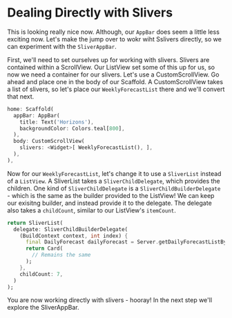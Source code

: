 # Dealing Directly with Slivers

This is looking really nice now. Although, our `AppBar` does seem a little less exciting now. Let's make the jump over to wokr wiht Sslivers directly, so we can experiment with the `SliverAppBar`.

First, we'll need to set ourselves up for working with slivers.
Slivers are contained within a ScrollView. Our ListView set some of this up for us, so now we need a container for our slivers. Let's use a CustomScrollView. Go ahead and place one in the body of our Scaffold. A CustomScrollView takes a list of slivers, so let's place our `WeeklyForecastList` there and we'll convert that next.

```dart
home: Scaffold(
  appBar: AppBar(
    title: Text('Horizons'),
    backgroundColor: Colors.teal[800],
  ),
  body: CustomScrollView(
    slivers: <Widget>[ WeeklyForecastList(), ],
  ),
),
```

Now for our `WeeklyForecastList`, let's change it to use a `SliverList` instead of a `ListView`. A SliverList takes a `SliverChildDelegate`, which provides the children. One kind of `SliverChildDelegate` is a `SliverChildBuilderDelegate` - which is the same as the builder provided to the ListView! We can keep our exisitng builder, and instead provide it to the delegate. The delegate also takes a `childCount`, similar to our ListView's `itemCount`.

```dart
return SliverList(
  delegate: SliverChildBuilderDelegate(
    (BuildContext context, int index) {
      final DailyForecast dailyForecast = Server.getDailyForecastListByID(index);
      return Card(
        // Remains the same
      );
    },
    childCount: 7,
  )
);
```

You are now working directly with slivers - hooray! In the next step we'll explore the SliverAppBar.
  